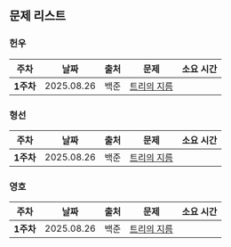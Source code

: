 ## 문제 리스트

<h3>헌우</h3>

|주차|날짜|출처|문제|소요 시간|
|--|--|--|--|--|
|**1주차** |2025.08.26|백준|[트리의 지름](https://www.acmicpc.net/problem/1167)|


<h3>형선</h3>

|주차|날짜|출처|문제|소요 시간|
|--|--|--|--|--|
|**1주차** |2025.08.26|백준|[트리의 지름](https://www.acmicpc.net/problem/1167)|



<h3>영호</h3>

|주차|날짜|출처|문제|소요 시간|
|--|--|--|--|--|
|**1주차** |2025.08.26|백준|[트리의 지름](https://www.acmicpc.net/problem/1167)|
